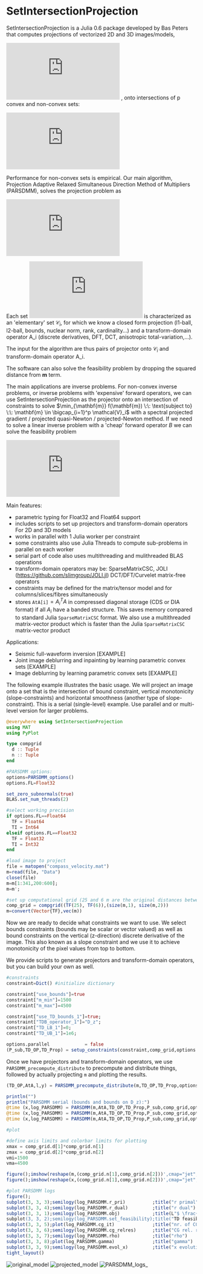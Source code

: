 # SetIntersectionProjection
SetIntersectionProjection is a Julia 0.6 package developed by Bas Peters that computes projections of vectorized 2D and 3D images/models,
<!-- #$$\mathcal{P}_{\mathcal{V}} (\mathbf{m}) \in \arg\min_{\mathbf{x}} \frac{1}{2} \| \mathbf{x} - \mathbf{m} \|_2^2 \quad \text{subject to} \quad \mathbf{m} \in\bigcap_{i=1}^p \mathcal{V}_i,$$ -->

![equation](http://latex.codecogs.com/gif.latex?%5Cinline%20%24%5Cmathbf%7Bm%7D%20%5Cin%20%5Cmathbb%7BR%7D%5EN%24) , onto intersections of p convex and non-convex sets:

![equation](http://latex.codecogs.com/gif.latex?%24%24%20%5Cmathcal%7BP%7D_%7B%5Cmathcal%7BV%7D%7D%20%28%5Cmathbf%7Bm%7D%29%20%5Cin%20%5Carg%5Cmin_%7B%5Cmathbf%7Bx%7D%7D%20%5Cfrac%7B1%7D%7B2%7D%20%5C%7C%20%5Cmathbf%7Bx%7D%20-%20%5Cmathbf%7Bm%7D%20%5C%7C_2%5E2%20%5Cquad%20%5Ctext%7Bsubject%20to%7D%20%5Cquad%20%5Cmathbf%7Bm%7D%20%5Cin%20%5Cbigcap_%7Bi%3D1%7D%5Ep%20%5Cmathcal%7BV%7D_i%2C%20%24%24)

Performance for non-convex sets is empirical. Our main algorithm, Projection Adaptive Relaxed Simultaneous Direction Method of Multipliers (PARSDMM), solves the projection problem as
<!-- $$
\min_{\mathbf{x}} \frac{1}{2} \| \mathbf{x} - \mathbf{m} \|_2^2 + \sum_{i=1}^{p-1} \iota_{\mathcal{C}_i}(A_i \mathbf{x}).
$$-->

![equation](http://latex.codecogs.com/gif.latex?%24%24%20%5Cmin_%7B%5Cmathbf%7Bx%7D%7D%20%5Cfrac%7B1%7D%7B2%7D%20%5C%7C%20%5Cmathbf%7Bx%7D%20-%20%5Cmathbf%7Bm%7D%20%5C%7C_2%5E2%20&plus;%20%5Csum_%7Bi%3D1%7D%5E%7Bp%7D%20%5Ciota_%7B%5Cmathcal%7BC%7D_i%7D%28A_i%20%5Cmathbf%7Bx%7D%29.%20%24%24)

Each set ![equation](http://latex.codecogs.com/gif.latex?%5Cinline%20%5Cmathcal%7BV%7D_i) is characterized as an 'elementary' set $\mathcal{C}_i$, for which we know a closed form projection (l1-ball, l2-ball, bounds, nuclear norm, rank, cardinality...) and a transform-domain operator A_i (discrete derivatives, DFT, DCT, anisotropic total-variation,...).

The input for the algorithm are thus pairs of projector onto $\mathcal{C}_i$ and transform-domain operator A_i. 

The software can also solve the feasibility problem by dropping the squared distance from $\mathbf{m}$ term. 

The main applications are inverse problems. For non-convex inverse problems, or inverse problems with 'expensive' forward operators, we can use SetIntersectionProjection as the projector onto an intersection of constraints to solve $\min_{\mathbf{m}} f(\mathbf{m})  \:\: \text{subject to} \:\: \mathbf{m} \in \bigcap_{i=1}^p \mathcal{V}_i$ with a spectral projected gradient / projected quasi-Newton / projected-Newton method. If we need to solve a linear inverse problem with a 'cheap' forward operator $B$ we can solve the feasibility problem
<!-- 
$$
\textbf{find} \:\: {\mathbf{x}} \:\: \text{s.t.} \:\: \begin{cases}

(B \mathbf{x} - \mathbf{d}_\text{observed}) \in \mathcal{C}_p \\ \mathbf{x} \in \bigcap_{i=1}^{p-1} \mathcal{V}_i,
\end{cases}.
$$
-->
![equation](http://latex.codecogs.com/gif.latex?%24%24%20%5Ctextbf%7Bfind%7D%20%5C%3A%5C%3A%20%7B%5Cmathbf%7Bx%7D%7D%20%5C%3A%5C%3A%20%5Ctext%7Bs.t.%7D%20%5C%3A%5C%3A%20%5Cbegin%7Bcases%7D%20%28B%20%5Cmathbf%7Bx%7D%20-%20%5Cmathbf%7Bd%7D_%5Ctext%7Bobserved%7D%29%20%5Cin%20%5Cmathcal%7BC%7D_%7Bp&plus;1%7D%20%5C%5C%20%5Cmathbf%7Bx%7D%20%5Cin%20%5Cbigcap_%7Bi%3D1%7D%5E%7Bp%7D%20%5Cmathcal%7BV%7D_i%2C%20%5Cend%7Bcases%7D.%20%24%24)

Main features:

- parametric typing for Float32 and Float64 support
- includes scripts to set up projectors and transform-domain operators For 2D and 3D models
- works in parallel with $1$ Julia worker per constraint
- some constraints also use Julia Threads to compute sub-problems in parallel on each worker
- serial part of code also uses multithreading and mulithreaded BLAS operations
- transform-domain operators may be: SparseMatrixCSC, JOLI (https://github.com/slimgroup/JOLI.jl) DCT/DFT/Curvelet matrix-free operators
- constraints may be defined for the matrix/tensor model and for columns/slices/fibres simultaneously
- stores `AtA[i]`$=A_i^T A$ in compressed diagonal storage (CDS or DIA format) if all $A_i$ have a banded structure. This saves memory compared to standard Julia `SparseMatrixCSC` format. We also use a multithreaded matrix-vector product which is faster than the Julia `SparseMatrixCSC` matrix-vector product


Applications:

 - Seismic full-waveform inversion [EXAMPLE]
 - Joint image deblurring and inpainting by learning parametric convex sets [EXAMPLE]
 - Image deblurring by learning parametric convex sets [EXAMPLE]


The following example illustrates the basic usage. We will project an image onto a set that is the intersection of bound constraint, vertical monotonicity (slope-constraints) and horizontal smoothness (another type of slope-constraint). This is a serial (single-level) example. Use parallel and or multi-level version for larger problems. 

```julia
@everywhere using SetIntersectionProjection
using MAT
using PyPlot

type compgrid
  d :: Tuple
  n :: Tuple
end

#PARSDMM options:
options=PARSDMM_options()
options.FL=Float32

set_zero_subnormals(true)
BLAS.set_num_threads(2)

#select working precision
if options.FL==Float64
  TF = Float64
  TI = Int64
elseif options.FL==Float32
  TF = Float32
  TI = Int32
end

#load image to project
file = matopen("compass_velocity.mat")
m=read(file, "Data")
close(file)
m=m[1:341,200:600];
m=m';

#set up computational grid (25 and 6 m are the original distances between grid points)
comp_grid = compgrid((TF(25), TF(6)),(size(m,1), size(m,2)))
m=convert(Vector{TF},vec(m))
```

Now we are ready to decide what constraints we want to use. We select bounds constraints (bounds may be scalar or vector valued) as well as bound constraints on the vertical (z-direction) discrete derivative of the image. This also known as a slope constraint and we use it to achieve monotonicity of the pixel values from top to bottom.

We provide scripts to generate projectors and transform-domain operators, but you can build your own as well.

```julia
#constraints
constraint=Dict() #initialize dictionary

constraint["use_bounds"]=true
constraint["m_min"]=1500
constraint["m_max"]=4500

constraint["use_TD_bounds_1"]=true;
constraint["TDB_operator_1"]="D_z";
constraint["TD_LB_1"]=0;
constraint["TD_UB_1"]=1e6;

options.parallel             = false
(P_sub,TD_OP,TD_Prop) = setup_constraints(constraint,comp_grid,options.FL)
```

Once we have projectors and transform-domain operators, we use `PARSDMM_precompute_distribute` to precompute and distribute things, followed by actually projecting `m` and plotting the results.

```julia
(TD_OP,AtA,l,y) = PARSDMM_precompute_distribute(m,TD_OP,TD_Prop,options)

println("")
println("PARSDMM serial (bounds and bounds on D_z):")
@time (x,log_PARSDMM) = PARSDMM(m,AtA,TD_OP,TD_Prop,P_sub,comp_grid,options);
@time (x,log_PARSDMM) = PARSDMM(m,AtA,TD_OP,TD_Prop,P_sub,comp_grid,options);
@time (x,log_PARSDMM) = PARSDMM(m,AtA,TD_OP,TD_Prop,P_sub,comp_grid,options);

#plot

#define axis limits and colorbar limits for plotting
xmax = comp_grid.d[1]*comp_grid.n[1]
zmax = comp_grid.d[2]*comp_grid.n[2]
vmi=1500
vma=4500

figure();imshow(reshape(m,(comp_grid.n[1],comp_grid.n[2]))',cmap="jet",vmin=vmi,vmax=vma,extent=[0,  xmax, zmax, 0]); title("model to project")
figure();imshow(reshape(x,(comp_grid.n[1],comp_grid.n[2]))',cmap="jet",vmin=vmi,vmax=vma,extent=[0,  xmax, zmax, 0]); title("Projection (bounds and bounds on D_z)")

#plot PARSDMM logs
figure();
subplot(3, 3, 3);semilogy(log_PARSDMM.r_pri)          ;title("r primal")
subplot(3, 3, 4);semilogy(log_PARSDMM.r_dual)         ;title("r dual")
subplot(3, 3, 1);semilogy(log_PARSDMM.obj)            ;title(L"$ \frac{1}{2} || \mathbf{m}-\mathbf{x} ||_2^2 $")
subplot(3, 3, 2);semilogy(log_PARSDMM.set_feasibility);title("TD feasibility violation")
subplot(3, 3, 5);plot(log_PARSDMM.cg_it)              ;title("nr. of CG iterations")
subplot(3, 3, 6);semilogy(log_PARSDMM.cg_relres)      ;title("CG rel. res.")
subplot(3, 3, 7);semilogy(log_PARSDMM.rho)            ;title("rho")
subplot(3, 3, 8);plot(log_PARSDMM.gamma)              ;title("gamma")
subplot(3, 3, 9);semilogy(log_PARSDMM.evol_x)         ;title("x evolution")
tight_layout()

```

![original_model](docs/images/original_model.png)
![projected_model](docs/images/projected_model.png)
![PARSDMM_logs_](docs/images/PARSDMM_logs.png)

